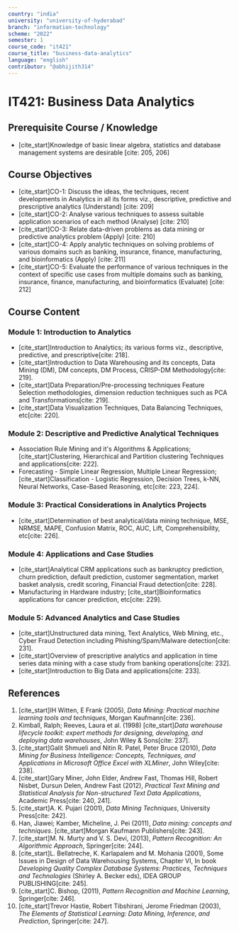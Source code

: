 ```yaml
---
country: "india"
university: "university-of-hyderabad"
branch: "information-technology"
scheme: "2022" 
semester: 1
course_code: "it421"
course_title: "business-data-analytics"
language: "english"
contributor: "@abhijith314"
---
```


# IT421: Business Data Analytics

## Prerequisite Course / Knowledge
* [cite_start]Knowledge of basic linear algebra, statistics and database management systems are desirable [cite: 205, 206]

## Course Objectives
* [cite_start]CO-1: Discuss the ideas, the techniques, recent developments in Analytics in all its forms viz., descriptive, predictive and prescriptive analytics (Understand) [cite: 209]
* [cite_start]CO-2: Analyse various techniques to assess suitable application scenarios of each method (Analyse) [cite: 210]
* [cite_start]CO-3: Relate data-driven problems as data mining or predictive analytics problem (Apply) [cite: 210]
* [cite_start]CO-4: Apply analytic techniques on solving problems of various domains such as banking, insurance, finance, manufacturing, and bioinformatics (Apply) [cite: 211]
* [cite_start]CO-5: Evaluate the performance of various techniques in the context of specific use cases from multiple domains such as banking, insurance, finance, manufacturing, and bioinformatics (Evaluate) [cite: 212]

## Course Content

### Module 1: Introduction to Analytics
* [cite_start]Introduction to Analytics; its various forms viz., descriptive, predictive, and prescriptive[cite: 218].
* [cite_start]Introduction to Data Warehousing and its concepts, Data Mining (DM), DM concepts, DM Process, CRISP-DM Methodology[cite: 219].
* [cite_start]Data Preparation/Pre-processing techniques Feature Selection methodologies, dimension reduction techniques such as PCA and Transformations[cite: 219].
* [cite_start]Data Visualization Techniques, Data Balancing Techniques, etc[cite: 220].

### Module 2: Descriptive and Predictive Analytical Techniques
* Association Rule Mining and it's Algorithms & Applications; [cite_start]Clustering, Hierarchical and Partition clustering Techniques and applications[cite: 222].
* Forecasting - Simple Linear Regression, Multiple Linear Regression; [cite_start]Classification - Logistic Regression, Decision Trees, k-NN, Neural Networks, Case-Based Reasoning, etc[cite: 223, 224].

### Module 3: Practical Considerations in Analytics Projects
* [cite_start]Determination of best analytical/data mining technique, MSE, NRMSE, MAPE, Confusion Matrix, ROC, AUC, Lift, Comprehensibility, etc[cite: 226].

### Module 4: Applications and Case Studies
* [cite_start]Analytical CRM applications such as bankruptcy prediction, churn prediction, default prediction, customer segmentation, market basket analysis, credit scoring, Financial Fraud detection[cite: 228].
* Manufacturing in Hardware industry; [cite_start]Bioinformatics applications for cancer prediction, etc[cite: 229].

### Module 5: Advanced Analytics and Case Studies
* [cite_start]Unstructured data mining, Text Analytics, Web Mining, etc., Cyber Fraud Detection including Phishing/Spam/Malware detection[cite: 231].
* [cite_start]Overview of prescriptive analytics and application in time series data mining with a case study from banking operations[cite: 232].
* [cite_start]Introduction to Big Data and applications[cite: 233].

## References
1.  [cite_start]IH Witten, E Frank (2005), *Data Mining: Practical machine learning tools and techniques*, Morgan Kaufmann[cite: 236].
2.  Kimball, Ralph; Reeves, Laura et al. (1998) [cite_start]*Data warehouse lifecycle toolkit: expert methods for designing, developing, and deploying data warehouses*, John Wiley & Sons[cite: 237].
3.  [cite_start]Galit Shmueli and Nitin R. Patel, Peter Bruce (2010), *Data Mining for Business Intelligence: Concepts, Techniques, and Applications in Microsoft Office Excel with XLMiner*, John Wiley[cite: 238].
4.  [cite_start]Gary Miner, John Elder, Andrew Fast, Thomas Hill, Robert Nisbet, Dursun Delen, Andrew Fast (2012), *Practical Text Mining and Statistical Analysis for Non-structured Text Data Applications*, Academic Press[cite: 240, 241].
5.  [cite_start]A. K. Pujari (2001), *Data Mining Techniques*, University Press[cite: 242].
6.  Han, Jiawei; Kamber, Micheline, J. Pei (2011), *Data mining: concepts and techniques*. [cite_start]Morgan Kaufmann Publishers[cite: 243].
7.  [cite_start]M. N. Murty and V. S. Devi, (2013), *Pattern Recognition: An Algorithmic Approach*, Springer[cite: 244].
8.  [cite_start]L. Bellatreche, K. Karlapalem and M. Mohania (2001), Some Issues in Design of Data Warehousing Systems, Chapter VI, In book *Developing Quality Complex Database Systems: Practices, Techniques and Technologies* (Shirley A. Becker eds), IDEA GROUP PUBLISHING[cite: 245].
9.  [cite_start]C. Bishop, (2011), *Pattern Recognition and Machine Learning*, Springer[cite: 246].
10. [cite_start]Trevor Hastie, Robert Tibshirani, Jerome Friedman (2003), *The Elements of Statistical Learning: Data Mining, Inference, and Prediction*, Springer[cite: 247].
